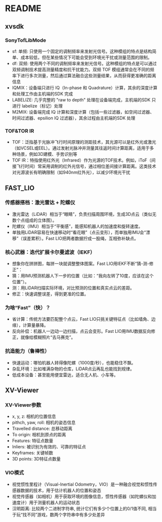 # README

## xvsdk

### SonyTofLibMode

+ sf: 单频: 只使用一个固定的调制频率来发射光信号。这种模组的特点是结构简单、成本较低，但在某些情况下可能会受到环境光干扰或测量范围的限制。
+ df: 双频: 使用两个不同的调制频率来发射光信号。这种模组的特点是可以通过双频调制技术提高测量精度和抗干扰能力。双频 TOF 模组通常会在不同的频率下进行多次测量，然后通过算法融合这些测量结果，从而获得更准确的距离信息
+ IQMIX：设备端只进行 IQ（In-phase 和 Quadrature）计算，其余的深度计算和处理工作由主机端的SDK 完成
+ LABELIZE: 几乎完整的 "raw to depth" 处理在设备端完成，主机端的SDK 只进行 labelize（标记）处理
+ M2MIX: 设备端完成 IQ 计算和深度计算（包括一些过滤器，如空间过滤器、时间过滤器、epsilion IQ 过滤器），其余过程由主机端的SDK 处理

### TOF&TOR IR

+ TOF：泛指基于光脉冲飞行时间原理的测距技术，其光源可以是红外光或激光​（如VCSEL或EEL）。通过发射光脉冲并测量其往返时间计算距离，适用于多种场景，例如3D建模、手势识别等
+ TOF IR：特指使用红外光（Infrared）作为光源的TOF技术。例如，iToF（间接飞行时间）常采用调制的红外光信号，通过相位差间接计算距离。这类技术对光源波长有明确限制（如940nm红外光），以减少环境光干扰

## FAST_LIO

### 传感器搭档：激光雷达 + 陀螺仪

+ 激光雷达​（LiDAR）相当于“眼睛”，负责扫描周围环境，生成3D点云（类似无数个点组成的立体图）。
+ ​陀螺仪​（IMU）相当于“平衡感”，能感知机器人的加速度和旋转速度。
+ 单独用LiDAR容易在快速移动时“看花眼”（点云变形），而单独用IMU会“漂移”（误差累积）。Fast LIO把两者数据拧成一股绳，互相弥补缺点。

### ​核心武器：迭代扩展卡尔曼滤波（IEKF）​

+ 想象你在拼拼图，每拼一块就调整整体图案。Fast LIO用IEKF不断“猜-测-修正”：
+ ​猜：用IMU预测机器人下一步的位置（比如：“我向左转了10度，应该在这个位置”）。
+ 测：用LiDAR扫描实际环境，对比预测的位置和真实点云的差距。
+ ​修正：快速调整误差，得到更准的位置。

### ​为啥“Fast”（快）？

+ ​省计算：传统方法要匹配整个点云，Fast LIO只挑关键特征点（比如墙角、边缘），计算量暴降。
+ ​反向补偿：机器人一边动一边扫描，点云会变形。Fast LIO用IMU数据反向修正，就像给模糊照片“去马赛克”。

### ​抗造能力（鲁棒性）​

+ 快速运动：哪怕机器人转得像陀螺（1000度/秒），也能稳住不飘。
+ ​杂乱环境：比如堆满杂物的仓库，LiDAR点云再乱也能找到规律。
+ 低成本设备：甚至能用便宜雷达，适合无人机、小车等。

## XV-Viewer

### XV-Viewer参数

+ x, y, z: 相机的位置信息
+ pithch, yaw, roll: 相机的姿态信息
+ Travelled distance: 总移动距离
+ To origin: 相机到原点的距离
+ Features: 特征点数量
+ Inliers: 被识别为有效的、可靠的特征点
+ Keyframes: 关键帧数
+ 3D points: 3D特征点数量

### VIO模式

+ 视觉惯性里程计（Visual-Inertial Odometry，VIO）是一种融合视觉和惯性传感器数据的技术，用于估计机器人的位置和姿态
+ 视觉传感器（如相机）用于获取环境的图像信息，惯性传感器（如陀螺仪和加速度计）用于测量机器人的运动状态
+ 汉明距离: 比较两个二进制字符串, 统计它们有多少个位置上的0/1值不同, 相当于玩“找不同”游戏，数两个字符串中有多少处差异
